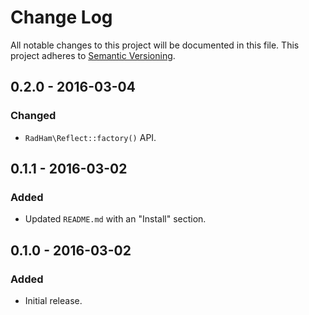 Change Log
==========
All notable changes to this project will be documented in this file.
This project adheres to [Semantic Versioning](http://semver.org/).

0.2.0 - 2016-03-04
------------------
### Changed
- `RadHam\Reflect::factory()` API.

0.1.1 - 2016-03-02
------------------
### Added
- Updated `README.md` with an "Install" section.

0.1.0 - 2016-03-02
------------------
### Added
- Initial release.
